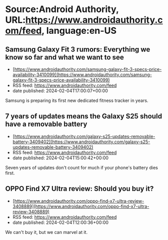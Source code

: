 # Source:Android Authority, URL:https://www.androidauthority.com/feed, language:en-US

## Samsung Galaxy Fit 3 rumors: Everything we know so far and what we want to see
 - [https://www.androidauthority.com/samsung-galaxy-fit-3-specs-price-availability-3410099](https://www.androidauthority.com/samsung-galaxy-fit-3-specs-price-availability-3410099)
 - RSS feed: https://www.androidauthority.com/feed
 - date published: 2024-02-04T17:00:07+00:00

Samsung is preparing its first new dedicated fitness tracker in years.

## 7 years of updates means the Galaxy S25 should have a removable battery
 - [https://www.androidauthority.com/galaxy-s25-updates-removable-battery-3409402](https://www.androidauthority.com/galaxy-s25-updates-removable-battery-3409402)
 - RSS feed: https://www.androidauthority.com/feed
 - date published: 2024-02-04T15:00:42+00:00

Seven years of updates don't count for much if your phone's battery dies first.

## OPPO Find X7 Ultra review: Should you buy it?
 - [https://www.androidauthority.com/oppo-find-x7-ultra-review-3408889](https://www.androidauthority.com/oppo-find-x7-ultra-review-3408889)
 - RSS feed: https://www.androidauthority.com/feed
 - date published: 2024-02-04T12:00:36+00:00

We can't buy it, but we can marvel at it.

